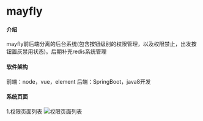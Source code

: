 # mayfly

#### 介绍
mayfly前后端分离的后台系统(包含按钮级别的权限管理，以及权限禁止，出发按钮置灰禁用状态)。后期补充redis系统管理


#### 软件架构
前端：node，vue，element
后端：SpringBoot，java8开发


#### 系统页面

1.权限页面列表
![权限页面列表](https://images.gitee.com/uploads/images/2019/0327/143455_07c3dc2d_1240250.png "屏幕截图.png")
